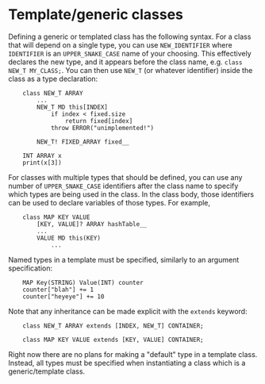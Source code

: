 # Template/generic classes

Defining a generic or templated class has the following syntax.
For a class that will depend on a single type, you can use 
`NEW_IDENTIFIER` where `IDENTIFIER` is an `UPPER_SNAKE_CASE`
name of your choosing.  This effectively declares the new
type, and it appears before the class name, e.g. `class NEW_T MY_CLASS;`.
You can then use `NEW_T` (or whatever identifier) inside the class
as a type declaration:

```
    class NEW_T ARRAY
        ...
        NEW_T MD this[INDEX]
            if index < fixed.size
                return fixed[index]
            throw ERROR("unimplemented!")

        NEW_T! FIXED_ARRAY fixed__

    INT ARRAY x
    print(x[3])
```

For classes with multiple types that should be defined, you can
use any number of `UPPER_SNAKE_CASE` identifiers after the class name
to specify which types are being used in the class.  In the class
body, those identifiers can be used to declare variables of those types.
For example,

```
    class MAP KEY VALUE
        [KEY, VALUE]? ARRAY hashTable__
        ...
        VALUE MD this(KEY)
            ...
```

Named types in a template must be specified, similarly to an
argument specification:

```
    MAP Key(STRING) Value(INT) counter
    counter["blah"] += 1
    counter["heyeye"] += 10
```

Note that any inheritance can be made explicit with the `extends` keyword:

```
    class NEW_T ARRAY extends [INDEX, NEW_T] CONTAINER;

    class MAP KEY VALUE extends [KEY, VALUE] CONTAINER;
```

Right now there are no plans for making a "default" type
in a template class.  Instead, all types must be specified when
instantiating a class which is a generic/template class.
